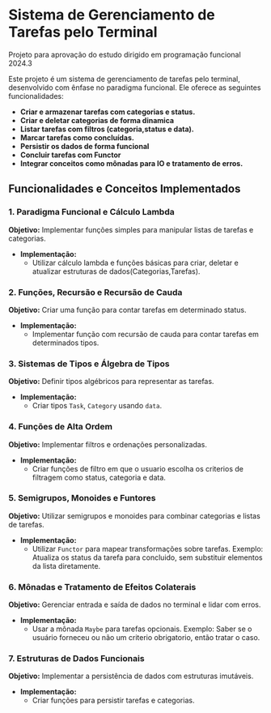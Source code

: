 # Sistema de Gerenciamento de Tarefas pelo Terminal
Projeto para aprovação do estudo dirigido em programação funcional 2024.3

Este projeto é um sistema de gerenciamento de tarefas pelo terminal, desenvolvido com ênfase no paradigma funcional. Ele oferece as seguintes funcionalidades:

- **Criar e armazenar tarefas com categorias e status.**
- **Criar e deletar categorias de forma dinamica**
- **Listar tarefas com filtros (categoria,status e data).**
- **Marcar tarefas como concluídas.**
- **Persistir os dados de forma funcional**
- **Concluir tarefas com Functor**
- **Integrar conceitos como mônadas para IO e tratamento de erros.**

## Funcionalidades e Conceitos Implementados

### 1. Paradigma Funcional e Cálculo Lambda
**Objetivo:** Implementar funções simples para manipular listas de tarefas e categorias.

- **Implementação:**
  - Utilizar cálculo lambda e funções básicas para  criar, deletar e atualizar estruturas de dados(Categorias,Tarefas).

### 2. Funções, Recursão e Recursão de Cauda
**Objetivo:** Criar uma função para contar tarefas em determinado status.

- **Implementação:**
  - Implementar função com recursão de cauda para contar tarefas em determinados tipos.

### 3. Sistemas de Tipos e Álgebra de Tipos
**Objetivo:** Definir tipos algébricos para representar as tarefas.

- **Implementação:**
  - Criar tipos `Task`, `Category` usando `data`.

### 4. Funções de Alta Ordem
**Objetivo:** Implementar filtros e ordenações personalizadas.

- **Implementação:**
  - Criar funções de filtro em que o usuario escolha os criterios de filtragem como status, categoria e data.

### 5. Semigrupos, Monoides e Funtores
**Objetivo:** Utilizar semigrupos e monoides para combinar categorias e listas de tarefas.

- **Implementação:**
  - Utilizar `Functor` para mapear transformações sobre tarefas. Exemplo: Atualiza os status da tarefa para concluido, sem substituir elementos da lista diretamente.

### 6. Mônadas e Tratamento de Efeitos Colaterais
**Objetivo:** Gerenciar entrada e saída de dados no terminal e lidar com erros.

- **Implementação:**
  - Usar a mônada `Maybe` para tarefas opcionais. Exemplo: Saber se o usuário forneceu ou não um criterio obrigatorio, então tratar o caso.

### 7. Estruturas de Dados Funcionais
**Objetivo:** Implementar a persistência de dados com estruturas imutáveis.

- **Implementação:**
  - Criar funções para persistir tarefas e categorias.
